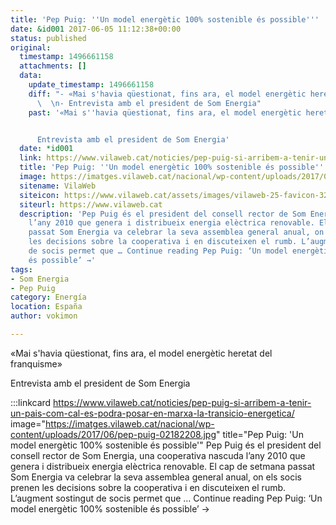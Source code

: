 ```yaml
---
title: 'Pep Puig: ''Un model energètic 100% sostenible és possible'''
date: &id001 2017-06-05 11:12:38+00:00
status: published
original:
  timestamp: 1496661158
  attachments: []
  data:
    update_timestamp: 1496661158
    diff: "- «Mai s'havia qüestionat, fins ara, el model energètic heretat del franquisme»\n\
      \  \n- Entrevista amb el president de Som Energia"
    past: '«Mai s''havia qüestionat, fins ara, el model energètic heretat del franquisme»


      Entrevista amb el president de Som Energia'
  date: *id001
  link: https://www.vilaweb.cat/noticies/pep-puig-si-arribem-a-tenir-un-pais-com-cal-es-podra-posar-en-marxa-la-transicio-energetica/
  title: 'Pep Puig: ''Un model energètic 100% sostenible és possible'''
  image: https://imatges.vilaweb.cat/nacional/wp-content/uploads/2017/06/pep-puig-02182208.jpg
  sitename: VilaWeb
  siteicon: https://www.vilaweb.cat/assets/images/vilaweb-25-favicon-32.ico
  siteurl: https://www.vilaweb.cat
  description: 'Pep Puig és el president del consell rector de Som Energia, una cooperativa nascuda
    l’any 2010 que genera i distribueix energia elèctrica renovable. El cap de setmana
    passat Som Energia va celebrar la seva assemblea general anual, on els socis prenen
    les decisions sobre la cooperativa i en discuteixen el rumb. L’augment sostingut
    de socis permet que … Continue reading Pep Puig: ‘Un model energètic 100% sostenible
    és possible’ →'
tags:
- Som Energia
- Pep Puig
category: Energía
location: España
author: vokimon

---
```

«Mai s'havia qüestionat, fins ara, el model energètic heretat del franquisme»

Entrevista amb el president de Som Energia

:::linkcard https://www.vilaweb.cat/noticies/pep-puig-si-arribem-a-tenir-un-pais-com-cal-es-podra-posar-en-marxa-la-transicio-energetica/ image="https://imatges.vilaweb.cat/nacional/wp-content/uploads/2017/06/pep-puig-02182208.jpg" title="Pep Puig: 'Un model energètic 100% sostenible és possible'"
    Pep Puig és el president del consell rector de Som Energia, una cooperativa nascuda l’any 2010 que genera i distribueix energia elèctrica renovable. El cap de setmana passat Som Energia va celebrar la seva assemblea general anual, on els socis prenen les decisions sobre la cooperativa i en discuteixen el rumb. L’augment sostingut de socis permet que … Continue reading Pep Puig: ‘Un model energètic 100% sostenible és possible’ →

